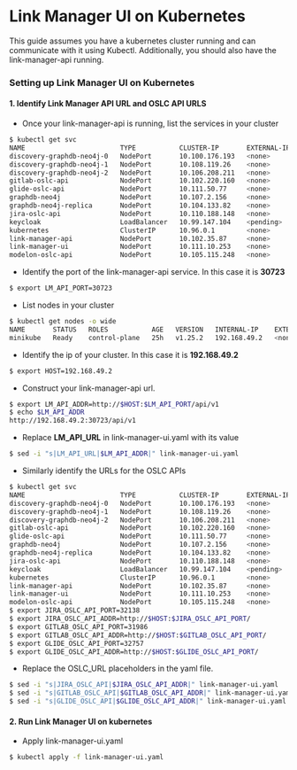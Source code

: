 # Link Manager UI on Kubernetes
This guide assumes you have a kubernetes cluster running and can communicate with it using Kubectl.
Additionally, you should also have the link-manager-api running. 
 
### Setting up Link Manager UI on Kubernetes

#### 1. Identify Link Manager API URL and OSLC API URLS

- Once your link-manager-api is running, list the services in your cluster 
```bash
$ kubectl get svc
NAME                        TYPE           CLUSTER-IP       EXTERNAL-IP   PORT(S)                                                       AGE
discovery-graphdb-neo4j-0   NodePort       10.100.176.193   <none>        5000:31436/TCP,6000:31974/TCP,7000:31071/TCP,3637:30520/TCP   6h36m
discovery-graphdb-neo4j-1   NodePort       10.108.119.26    <none>        5000:31149/TCP,6000:31955/TCP,7000:30904/TCP,3637:32205/TCP   6h36m
discovery-graphdb-neo4j-2   NodePort       10.106.208.211   <none>        5000:31634/TCP,6000:32206/TCP,7000:32713/TCP,3637:30592/TCP   6h36m
gitlab-oslc-api             NodePort       10.102.220.160   <none>        80:31986/TCP                                                  3h35m
glide-oslc-api              NodePort       10.111.50.77     <none>        80:32757/TCP                                                  5d
graphdb-neo4j               NodePort       10.107.2.156     <none>        7474:30441/TCP,7687:31923/TCP,7473:30332/TCP                  6h36m
graphdb-neo4j-replica       NodePort       10.104.133.82    <none>        7474:30775/TCP,7687:31968/TCP,7473:32015/TCP                  6h36m
jira-oslc-api               NodePort       10.110.188.148   <none>        80:32138/TCP                                                  3h35m
keycloak                    LoadBalancer   10.99.147.104    <pending>     8080:31492/TCP                                                5d4h
kubernetes                  ClusterIP      10.96.0.1        <none>        443/TCP                                                       5d5h
link-manager-api            NodePort       10.102.35.87     <none>        80:30723/TCP                                                  6h27m
link-manager-ui             NodePort       10.111.10.253    <none>        81:32070/TCP                                                  8h
modelon-oslc-api            NodePort       10.105.115.248   <none>        80:30733/TCP                                                  4d
```
- Identify the port of the link-manager-api service. In this case it is **30723**
```bash
$ export LM_API_PORT=30723
```
- List nodes in your cluster
```bash
$ kubectl get nodes -o wide
NAME       STATUS   ROLES           AGE   VERSION   INTERNAL-IP    EXTERNAL-IP   OS-IMAGE             KERNEL-VERSION      CONTAINER-RUNTIME
minikube   Ready    control-plane   25h   v1.25.2   192.168.49.2   <none>        Ubuntu 20.04.5 LTS   5.15.0-60-generic   docker://20.10.18
```
- Identify the ip of your cluster. In this case it is **192.168.49.2**
```bash
$ export HOST=192.168.49.2
```
- Construct your link-manager-api url. 
```bash
$ export LM_API_ADDR=http://$HOST:$LM_API_PORT/api/v1
$ echo $LM_API_ADDR
http://192.168.49.2:30723/api/v1
```
- Replace __LM_API_URL__ in link-manager-ui.yaml with its value
```bash
$ sed -i "s|LM_API_URL|$LM_API_ADDR|" link-manager-ui.yaml
```
- Similarly identify the URLs for the OSLC APIs
```bash
$ kubectl get svc
NAME                        TYPE           CLUSTER-IP       EXTERNAL-IP   PORT(S)                                                       AGE
discovery-graphdb-neo4j-0   NodePort       10.100.176.193   <none>        5000:31436/TCP,6000:31974/TCP,7000:31071/TCP,3637:30520/TCP   6h36m
discovery-graphdb-neo4j-1   NodePort       10.108.119.26    <none>        5000:31149/TCP,6000:31955/TCP,7000:30904/TCP,3637:32205/TCP   6h36m
discovery-graphdb-neo4j-2   NodePort       10.106.208.211   <none>        5000:31634/TCP,6000:32206/TCP,7000:32713/TCP,3637:30592/TCP   6h36m
gitlab-oslc-api             NodePort       10.102.220.160   <none>        80:31986/TCP                                                  3h35m
glide-oslc-api              NodePort       10.111.50.77     <none>        80:32757/TCP                                                  5d
graphdb-neo4j               NodePort       10.107.2.156     <none>        7474:30441/TCP,7687:31923/TCP,7473:30332/TCP                  6h36m
graphdb-neo4j-replica       NodePort       10.104.133.82    <none>        7474:30775/TCP,7687:31968/TCP,7473:32015/TCP                  6h36m
jira-oslc-api               NodePort       10.110.188.148   <none>        80:32138/TCP                                                  3h35m
keycloak                    LoadBalancer   10.99.147.104    <pending>     8080:31492/TCP                                                5d4h
kubernetes                  ClusterIP      10.96.0.1        <none>        443/TCP                                                       5d5h
link-manager-api            NodePort       10.102.35.87     <none>        80:30723/TCP                                                  6h27m
link-manager-ui             NodePort       10.111.10.253    <none>        81:32070/TCP                                                  8h
modelon-oslc-api            NodePort       10.105.115.248   <none>        80:30733/TCP                                                  4d
$ export JIRA_OSLC_API_PORT=32138
$ export JIRA_OSLC_API_ADDR=http://$HOST:$JIRA_OSLC_API_PORT/
$ export GITLAB_OSLC_API_PORT=31986
$ export GITLAB_OSLC_API_ADDR=http://$HOST:$GITLAB_OSLC_API_PORT/
$ export GLIDE_OSLC_API_PORT=32757
$ export GLIDE_OSLC_API_ADDR=http://$HOST:$GLIDE_OSLC_API_PORT/
```
- Replace the OSLC_URL placeholders in the yaml file. 
```bash
$ sed -i "s|JIRA_OSLC_API|$JIRA_OSLC_API_ADDR|" link-manager-ui.yaml 
$ sed -i "s|GITLAB_OSLC_API|$GITLAB_OSLC_API_ADDR|" link-manager-ui.yaml 
$ sed -i "s|GLIDE_OSLC_API|$GLIDE_OSLC_API_ADDR|" link-manager-ui.yaml
```
#### 2. Run Link Manager UI on kubernetes
- Apply link-manager-ui.yaml 
```bash
$ kubectl apply -f link-manager-ui.yaml
```